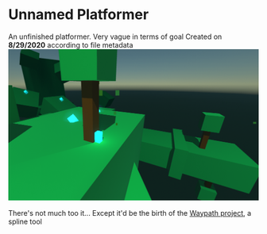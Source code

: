 # Unnamed Platformer
 An unfinished platformer. Very vague in terms of goal
 Created on **8/29/2020** according to file metadata
 ![Screenshot of Said Project](/screenshot.png)

 There's not much too it... Except it'd be the birth of the [Waypath project](https://github.com/TheLegendary1248/WayPath), a spline tool